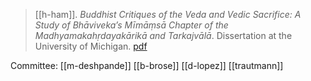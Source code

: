 > [[h-ham]]. *Buddhist Critiques of the Veda and Vedic Sacrifice:
A Study of Bhāviveka’s Mīmāṃsā Chapter of the Madhyamakahṛdayakārikā and Tarkajvālā*. Dissertation at the University of Michigan. [pdf](a/h-ham2016.pdf)

Committee:
[[m-deshpande]]
[[b-brose]]
[[d-lopez]]
[[trautmann]]